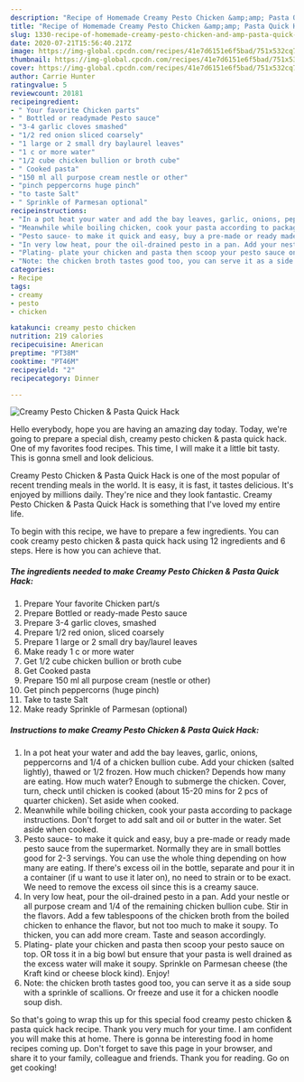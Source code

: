 ```yaml
---
description: "Recipe of Homemade Creamy Pesto Chicken &amp;amp; Pasta Quick Hack"
title: "Recipe of Homemade Creamy Pesto Chicken &amp;amp; Pasta Quick Hack"
slug: 1330-recipe-of-homemade-creamy-pesto-chicken-and-amp-pasta-quick-hack
date: 2020-07-21T15:56:40.217Z
image: https://img-global.cpcdn.com/recipes/41e7d6151e6f5bad/751x532cq70/creamy-pesto-chicken-pasta-quick-hack-recipe-main-photo.jpg
thumbnail: https://img-global.cpcdn.com/recipes/41e7d6151e6f5bad/751x532cq70/creamy-pesto-chicken-pasta-quick-hack-recipe-main-photo.jpg
cover: https://img-global.cpcdn.com/recipes/41e7d6151e6f5bad/751x532cq70/creamy-pesto-chicken-pasta-quick-hack-recipe-main-photo.jpg
author: Carrie Hunter
ratingvalue: 5
reviewcount: 20181
recipeingredient:
- " Your favorite Chicken parts"
- " Bottled or readymade Pesto sauce"
- "3-4 garlic cloves smashed"
- "1/2 red onion sliced coarsely"
- "1 large or 2 small dry baylaurel leaves"
- "1 c or more water"
- "1/2 cube chicken bullion or broth cube"
- " Cooked pasta"
- "150 ml all purpose cream nestle or other"
- "pinch peppercorns huge pinch"
- "to taste Salt"
- " Sprinkle of Parmesan optional"
recipeinstructions:
- "In a pot heat your water and add the bay leaves, garlic, onions, peppercorns and 1/4 of a chicken bullion cube. Add your chicken (salted lightly), thawed or 1/2 frozen. How much chicken? Depends how many are eating. How much water? Enough to submerge the chicken. Cover, turn, check until chicken is cooked (about 15-20 mins for 2 pcs of quarter chicken). Set aside when cooked."
- "Meanwhile while boiling chicken, cook your pasta according to package instructions. Don&#39;t forget to add salt and oil or butter in the water. Set aside when cooked."
- "Pesto sauce- to make it quick and easy, buy a pre-made or ready made pesto sauce from the supermarket. Normally they are in small bottles good for 2-3 servings. You can use the whole thing depending on how many are eating. If there&#39;s excess oil in the bottle, separate and pour it in a container (if u want to use it later on), no need to strain or to be exact. We need to remove the excess oil since this is a creamy sauce."
- "In very low heat, pour the oil-drained pesto in a pan. Add your nestle or all purpose cream and 1/4 of the remaining chicken bullion cube. Stir in the flavors. Add a few tablespoons of the chicken broth from the boiled chicken to enhance the flavor, but not too much to make it soupy. To thicken, you can add more cream. Taste and season accordingly."
- "Plating- plate your chicken and pasta then scoop your pesto sauce on top. OR toss it in a big bowl but ensure that your pasta is well drained as the excess water will make it soupy. Sprinkle on Parmesan cheese (the Kraft kind or cheese block kind). Enjoy!"
- "Note: the chicken broth tastes good too, you can serve it as a side soup with a sprinkle of scallions. Or freeze and use it for a chicken noodle soup dish."
categories:
- Recipe
tags:
- creamy
- pesto
- chicken

katakunci: creamy pesto chicken 
nutrition: 219 calories
recipecuisine: American
preptime: "PT38M"
cooktime: "PT46M"
recipeyield: "2"
recipecategory: Dinner

---
```



![Creamy Pesto Chicken &amp; Pasta Quick Hack](https://img-global.cpcdn.com/recipes/41e7d6151e6f5bad/751x532cq70/creamy-pesto-chicken-pasta-quick-hack-recipe-main-photo.jpg)

Hello everybody, hope you are having an amazing day today. Today, we're going to prepare a special dish, creamy pesto chicken &amp; pasta quick hack. One of my favorites food recipes. This time, I will make it a little bit tasty. This is gonna smell and look delicious.

Creamy Pesto Chicken &amp; Pasta Quick Hack is one of the most popular of recent trending meals in the world. It is easy, it is fast, it tastes delicious. It's enjoyed by millions daily. They're nice and they look fantastic. Creamy Pesto Chicken &amp; Pasta Quick Hack is something that I've loved my entire life.




To begin with this recipe, we have to prepare a few ingredients. You can cook creamy pesto chicken &amp; pasta quick hack using 12 ingredients and 6 steps. Here is how you can achieve that.

<!--inarticleads1-->

##### The ingredients needed to make Creamy Pesto Chicken &amp; Pasta Quick Hack:

1. Prepare  Your favorite Chicken part/s
1. Prepare  Bottled or ready-made Pesto sauce
1. Prepare 3-4 garlic cloves, smashed
1. Prepare 1/2 red onion, sliced coarsely
1. Prepare 1 large or 2 small dry bay/laurel leaves
1. Make ready 1 c or more water
1. Get 1/2 cube chicken bullion or broth cube
1. Get  Cooked pasta
1. Prepare 150 ml all purpose cream (nestle or other)
1. Get pinch peppercorns (huge pinch)
1. Take to taste Salt
1. Make ready  Sprinkle of Parmesan (optional)




<!--inarticleads2-->

##### Instructions to make Creamy Pesto Chicken &amp; Pasta Quick Hack:

1. In a pot heat your water and add the bay leaves, garlic, onions, peppercorns and 1/4 of a chicken bullion cube. Add your chicken (salted lightly), thawed or 1/2 frozen. How much chicken? Depends how many are eating. How much water? Enough to submerge the chicken. Cover, turn, check until chicken is cooked (about 15-20 mins for 2 pcs of quarter chicken). Set aside when cooked.
1. Meanwhile while boiling chicken, cook your pasta according to package instructions. Don&#39;t forget to add salt and oil or butter in the water. Set aside when cooked.
1. Pesto sauce- to make it quick and easy, buy a pre-made or ready made pesto sauce from the supermarket. Normally they are in small bottles good for 2-3 servings. You can use the whole thing depending on how many are eating. If there&#39;s excess oil in the bottle, separate and pour it in a container (if u want to use it later on), no need to strain or to be exact. We need to remove the excess oil since this is a creamy sauce.
1. In very low heat, pour the oil-drained pesto in a pan. Add your nestle or all purpose cream and 1/4 of the remaining chicken bullion cube. Stir in the flavors. Add a few tablespoons of the chicken broth from the boiled chicken to enhance the flavor, but not too much to make it soupy. To thicken, you can add more cream. Taste and season accordingly.
1. Plating- plate your chicken and pasta then scoop your pesto sauce on top. OR toss it in a big bowl but ensure that your pasta is well drained as the excess water will make it soupy. Sprinkle on Parmesan cheese (the Kraft kind or cheese block kind). Enjoy!
1. Note: the chicken broth tastes good too, you can serve it as a side soup with a sprinkle of scallions. Or freeze and use it for a chicken noodle soup dish.




So that's going to wrap this up for this special food creamy pesto chicken &amp; pasta quick hack recipe. Thank you very much for your time. I am confident you will make this at home. There is gonna be interesting food in home recipes coming up. Don't forget to save this page in your browser, and share it to your family, colleague and friends. Thank you for reading. Go on get cooking!
